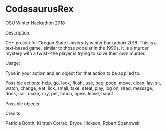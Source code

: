 # CodasaurusRex
OSU Winter Hackathon 2018

Description:

  C++ project for Oregon State University winter hackathon 2018. 
  This is a text-based game, similar to those popular in the 1990s. It is a 
  murder mystery with a twist--the player is trying to solve their own murder.
  
Usage:

  Type in your action and an object for that action to be applied to.
  
  Possible actions: help, go, look, flush, use, pee, poop, move, clean, lay, sit, watch, change, eat, lick, smell, take, steal, play, log on, read, message, drink, call, make, cry, pet, touch, open, leave, haunt
  
  Possible objects: 
  

Credits:

  Patricia Booth, Kirsten Corrao, Bryce Hickson, Robert Sosnowski

